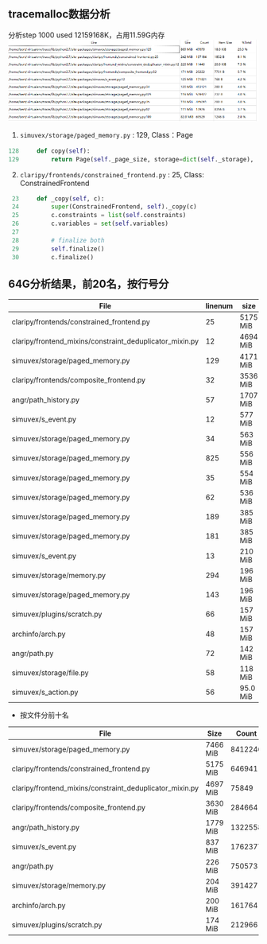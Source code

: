 ## tracemalloc数据分析
分析step 1000 used 12159168K，占用11.59G内存
![](imgs/malloc.png)

1. `simuvex/storage/paged_memory.py` : 129, Class：Page
```python
128     def copy(self):
129         return Page(self._page_size, storage=dict(self._storage), 									permissions=self.permissions, sinkhole=self._sinkhole)
```
2. `claripy/frontends/constrained_frontend.py` : 25, Class: ConstrainedFrontend
```python
 23     def _copy(self, c):
 24         super(ConstrainedFrontend, self)._copy(c)
 25         c.constraints = list(self.constraints)
 26         c.variables = set(self.variables)
 27
 28         # finalize both
 29         self.finalize()
 30         c.finalize()
```

## 64G分析结果，前20名，按行号分

| File | linenum | size | count | average |
|--------|-------|------|-------|---------|
| claripy/frontends/constrained_frontend.py | 25 | 5175 MiB | 642314 | 8449 B |
| claripy/frontend_mixins/constraint_deduplicator_mixin.py | 12 | 4694 MiB | 53518 | 89.0 KiB |
| simuvex/storage/paged_memory.py | 129 | 4171 MiB | 218670 | 19.0 KiB |
| claripy/frontends/composite_frontend.py | 32 | 3536 MiB | 108316 | 33.0 KiB |
| angr/path_history.py | 57 | 1707 MiB | 188582 | 9494 B |
| simuvex/s_event.py | 12 | 577 MiB | 788921 | 768 B |
| simuvex/storage/paged_memory.py | 34 | 563 MiB | 2108823 | 280 B |
| simuvex/storage/paged_memory.py | 825 | 556 MiB | 2513284 | 232 B |
| simuvex/storage/paged_memory.py | 35 | 554 MiB | 2077918 | 280 B |
| simuvex/storage/paged_memory.py | 62 | 536 MiB | 65134 | 8633 B
| simuvex/storage/paged_memory.py | 189 | 385 MiB | 321979 | 1254 B |
| simuvex/storage/paged_memory.py | 181 | 385 MiB | 321962 | 1255 B |
| simuvex/s_event.py | 13 | 210 MiB | 789012 | 279 B |
| simuvex/storage/memory.py | 294 | 196 MiB | 268650 | 768 B |
| simuvex/storage/paged_memory.py | 143 | 196 MiB | 268529 | 767 B |
| simuvex/plugins/scratch.py | 66 | 157 MiB | 107459 | 1540 B |
| archinfo/arch.py | 48 | 157 MiB | 53851 | 3072 B |
| angr/path.py | 72 | 142 MiB | 61344 | 2443 B |
| simuvex/storage/file.py | 58 | 118 MiB | 161576 | 766 B |
| simuvex/s_action.py | 56 | 95.0 MiB | 1561704 | 64 B |

- 按文件分前十名

| File | Size | Count | Average |
|------|------|-------|---------|
| simuvex/storage/paged_memory.py | 7466 MiB | 8412246 | 930 B |
| claripy/frontends/constrained_frontend.py | 5175 MiB | 646941 | 8389 B |
| claripy/frontend_mixins/constraint_deduplicator_mixin.py | 4697 MiB | 75849 | 63.0 KiB |
| claripy/frontends/composite_frontend.py | 3630 MiB | 284664 | 13.0 KiB |
| angr/path_history.py | 1779 MiB | 1322558 | 1410 B |
| simuvex/s_event.py | 837 MiB | 1762377 | 498 B |
| angr/path.py | 226 MiB | 750573 | 316 B |
| simuvex/storage/memory.py | 204 MiB | 391427 | 547 B |
| archinfo/arch.py | 200 MiB | 161764 | 1299 B |
| simuvex/plugins/scratch.py | 174 MiB | 212966 | 858 B |